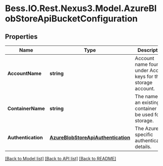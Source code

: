 # Bess.IO.Rest.Nexus3.Model.AzureBlobStoreApiBucketConfiguration
## Properties

Name | Type | Description | Notes
------------ | ------------- | ------------- | -------------
**AccountName** | **string** | Account name found under Access keys for the storage account. | 
**ContainerName** | **string** | The name of an existing container to be used for storage. | 
**Authentication** | [**AzureBlobStoreApiAuthentication**](AzureBlobStoreApiAuthentication.md) | The Azure specific authentication details. | 

[[Back to Model list]](../README.md#documentation-for-models) [[Back to API list]](../README.md#documentation-for-api-endpoints) [[Back to README]](../README.md)

